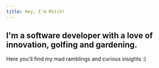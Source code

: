 ```yaml
---
title: Hey, I'm Mitch!
---
```


## I'm a software developer with a love of innovation, golfing and gardening.

Here you'll find my mad ramblings and curious insights :)
